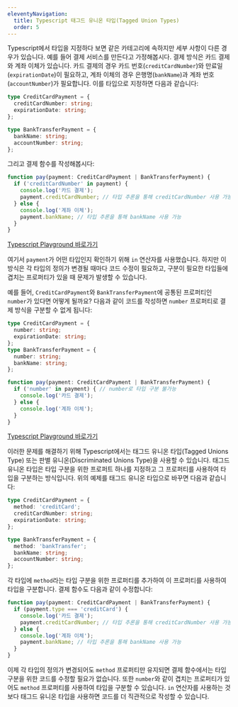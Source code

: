 ```yaml
---
eleventyNavigation:
  title: Typescript 태그드 유니온 타입(Tagged Union Types)
  order: 5
---
```


Typescript에서 타입을 지정하다 보면 같은 카테고리에 속하지만 세부 사항이 다른 경우가 있습니다. 예를 들어 결제 서비스를 만든다고 가정해봅시다. 결제 방식은 카드 결제와 계좌 이체가 있습니다. 카드 결제의 경우 카드 번호(`creditCardNumber`)와 만료일(`expirationDate`)이 필요하고, 계좌 이체의 경우 은행명(`bankName`)과 계좌 번호(`accountNumber`)가 필요합니다. 이를 타입으로 지정하면 다음과 같습니다:

```ts
type CreditCardPayment = {
  creditCardNumber: string;
  expirationDate: string;
};

type BankTransferPayment = {
  bankName: string;
  accountNumber: string;
};
```

그리고 결제 함수를 작성해봅시다:

```ts
function pay(payment: CreditCardPayment | BankTransferPayment) {
  if ('creditCardNumber' in payment) {
    console.log('카드 결제');
    payment.creditCardNumber; // 타입 추론을 통해 creditCardNumber 사용 가능
  } else {
    console.log('계좌 이체');
    payment.bankName; // 타입 추론을 통해 bankName 사용 가능
  }
}
```

[Typescript Playground 바로가기](https://www.typescriptlang.org/play/?#code/C4TwDgpgBAwgThAJgS2DAhnRAFdIC2EAdsFALxQDeAUFFAMYIpqaIByArvgEYRwBcUAM7A4yIgHMA3LSgQAHmGRx0wZAHsiAEVURBIsZJkBfGdVCQoAIXREA1gBUVRIQDM+uAsVIUadbrZ2bOiE+qLi0rLo9PTqHCScPHxhhpGm1NSu8fRqmlBgeAAUBV4kgvBIqBhYnoQkUAA+1oFOtm4eeHXAAJRUssiuUIUA5IyVLFiJvHDDUOL5nd69fnQMmkLqADYQAHSb6hIjgC5zgDstUIANNYA4E8PdMqsLpcA7Y8zV7FzTUlAA9N9QgAMLgFDxqCAFNnAAYdgBFxqCAVsXAC6rDCYVVYUz4UEANQOASrGoIAAGsApU2yYxyTZCaArOixFxbXb7Q7DQAjNYAYiaggBdxwAtMzc7qsSl0dgF7MFCF9fgDgeCoXCoHygiFoJicfi6MZqMYgA)

여기서 `payment`가 어떤 타입인지 확인하기 위해 `in` 연산자를 사용했습니다. 하지만 이 방식은 각 타입의 정의가 변경될 때마다 코드 수정이 필요하고, 구분이 필요한 타입들에 겹치는 프로퍼티가 있을 때 문제가 발생할 수 있습니다.

예를 들어, `CreditCardPayment`와 `BankTransferPayment`에 공통된 프로퍼티인 `number`가 있다면 어떻게 될까요? 다음과 같이 코드를 작성하면 `number` 프로퍼티로 결제 방식을 구분할 수 없게 됩니다:

```ts
type CreditCardPayment = {
  number: string;
  expirationDate: string;
};
type BankTransferPayment = {
  number: string;
  bankName: string;
};

function pay(payment: CreditCardPayment | BankTransferPayment) {
  if ('number' in payment) { // number로 타입 구분 불가능
    console.log('카드 결제');
  } else {
    console.log('계좌 이체');
  }
}
```

[Typescript Playground 바로가기](https://www.typescriptlang.org/play/?#code/C4TwDgpgBAwgThAJgS2DAhnRAFdIC2EAdsFALxQDeAUFFEQK74BGEcAXFAM7BzJEBzANy0oEAB5hkcdMGQB7IgBFZETjz6CRAXxGhIUAELoiAawAqMolwBmbXAWKkKNOoxZt1vfsNHMTpgBy6IRemr661NQ2DEQAxnKKUGB4ABQpjiSc8EioGFgOhCRQAD5GAZYmtvZ4RcAAlFSiyDZQqQDk7qxw7VD8ybVOjZRQAPSj9EzdgDodUIADC4Ch41CANrWAIb1QgBG9gAA1gKVNonRxilzyADYQAHQn8gIdgC5zgDstUIANNYA4E+31InTaYidc0K50KCHaynC5XG7tQAjNYAYiaggBdxwAtM+9PlBtNRtEA)

이러한 문제를 해결하기 위해 Typescript에서는 태그드 유니온 타입(Tagged Unions Type) 또는 판별 유니온(Discriminated Unions Type)을 사용할 수 있습니다.
태그드 유니온 타입은 타입 구분을 위한 프로퍼트 하나를 지정하고 그 프로퍼티를 사용하여 타입을 구분하는 방식입니다. 위의 예제를 태그드 유니온 타입으로 바꾸면 다음과 같습니다:

```ts
type CreditCardPayment = {
  method: 'creditCard';
  creditCardNumber: string;
  expirationDate: string;
};

type BankTransferPayment = {
  method: 'bankTransfer';
  bankName: string;
  accountNumber: string;
};
```

각 타입에 `method`라는 타입 구분을 위한 프로퍼티를 추가하여 이 프로퍼티를 사용하여 타입을 구분합니다. 결제 함수도 다음과 같이 수정합니다:
```ts
function pay(payment: CreditCardPayment | BankTransferPayment) {
  if (payment.type === 'creditCard') {
    console.log('카드 결제');
    payment.creditCardNumber; // 타입 추론을 통해 creditCardNumber 사용 가능
  } else {
    console.log('계좌 이체');
    payment.bankName; // 타입 추론을 통해 bankName 사용 가능
  }
}
```

이제 각 타입의 정의가 변경되어도 `method` 프로퍼티만 유지되면 결제 함수에서는 타입 구분을 위한 코드를 수정할 필요가 없습니다. 또한 `number`와 같이 겹치는 프로퍼티가 있어도 `method` 프로퍼티를 사용하여 타입을 구분할 수 있습니다. `in` 연산자를 사용하는 것보다 태그드 유니온 타입을 사용하면 코드를 더 직관적으로 작성할 수 있습니다.
